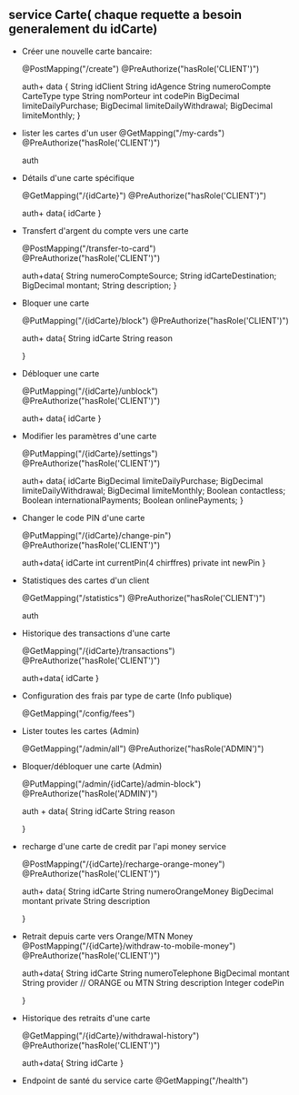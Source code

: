 ## service Carte( chaque requette a besoin generalement du idCarte)

- Créer une nouvelle carte bancaire:

	@PostMapping("/create")
	@PreAuthorize("hasRole('CLIENT')")

	auth+ data {
	String idClient
	String idAgence
	String numeroCompte
	CarteType type
	String nomPorteur
	int codePin
	BigDecimal limiteDailyPurchase;
	BigDecimal limiteDailyWithdrawal;
	BigDecimal limiteMonthly;
	}



- lister les cartes d'un user
	@GetMapping("/my-cards")
	@PreAuthorize("hasRole('CLIENT')")

	auth



- Détails d'une carte spécifique

	@GetMapping("/{idCarte}")
	@PreAuthorize("hasRole('CLIENT')")

	auth+ data{
	idCarte
	}



-  Transfert d'argent du compte vers une carte 

	@PostMapping("/transfer-to-card")
	@PreAuthorize("hasRole('CLIENT')")

	auth+data{
	String numeroCompteSource;
	String idCarteDestination;
	BigDecimal montant;
	String description;
	}

- Bloquer une carte

	@PutMapping("/{idCarte}/block")
	@PreAuthorize("hasRole('CLIENT')")

	auth+ data{
	String idCarte
	String reason

	}
    
    
- Débloquer une carte 

	@PutMapping("/{idCarte}/unblock")
	@PreAuthorize("hasRole('CLIENT')")

	auth+ data{
	idCarte
	}

- Modifier les paramètres d'une carte

	@PutMapping("/{idCarte}/settings")
	@PreAuthorize("hasRole('CLIENT')")

	auth+ data{
	idCarte
	BigDecimal limiteDailyPurchase;
	BigDecimal limiteDailyWithdrawal;
	BigDecimal limiteMonthly;
	Boolean contactless;
	Boolean internationalPayments;
	Boolean onlinePayments;
	}

- Changer le code PIN d'une carte 
    
	@PutMapping("/{idCarte}/change-pin")
	@PreAuthorize("hasRole('CLIENT')")

	auth+data{
	idCarte
	int currentPin(4 chirffres)
	private int newPin
	}

    
- Statistiques des cartes d'un client

	@GetMapping("/statistics")
	@PreAuthorize("hasRole('CLIENT')")

	auth


- Historique des transactions d'une carte

	@GetMapping("/{idCarte}/transactions")
	@PreAuthorize("hasRole('CLIENT')")

	auth+data{
	idCarte
	}

-  Configuration des frais par type de carte (Info publique)

	@GetMapping("/config/fees")
	   
   
- Lister toutes les cartes (Admin)

	@GetMapping("/admin/all")
	@PreAuthorize("hasRole('ADMIN')")

- Bloquer/débloquer une carte (Admin)


	@PutMapping("/admin/{idCarte}/admin-block")
	@PreAuthorize("hasRole('ADMIN')")

	auth + data{
	String idCarte
	String reason

	}
    
    
- recharge d'une carte de credit par l'api money service 

	@PostMapping("/{idCarte}/recharge-orange-money")
	@PreAuthorize("hasRole('CLIENT')")

	auth+ data{
	String idCarte
	String numeroOrangeMoney
	BigDecimal montant
	private String description

	}
    
    
- Retrait depuis carte vers Orange/MTN Money
	@PostMapping("/{idCarte}/withdraw-to-mobile-money")
	@PreAuthorize("hasRole('CLIENT')")

	auth+data{
	String idCarte
	String numeroTelephone
	BigDecimal montant
	String provider // ORANGE ou MTN
	String description
	Integer codePin

	}
     
- Historique des retraits d'une carte
     
	@GetMapping("/{idCarte}/withdrawal-history")
	@PreAuthorize("hasRole('CLIENT')")


	auth+data{
	String idCarte
	} 
     
     
- Endpoint de santé du service carte
	@GetMapping("/health")

     
     
     
     
     
     
     
     
     
     
     
     
     
     
     
     
     
     
     
     
     
     
     
     
     
     
     
     
     
     

            
    
    
    
    
    
    
    
    
    
    
    
    
    
   
   
   
   
   
   
   
   
   
   
   
   
   
   
   
   
    
    
    
    
    
    
    
    
    
    
    
    
    
    
